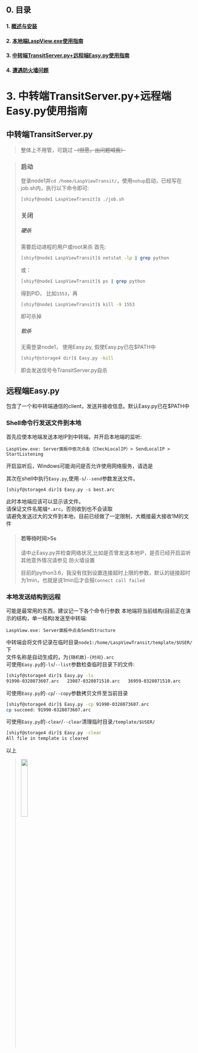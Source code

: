 ## 0. 目录
#### 1. [概述与安装](http://10.158.134.250/shiyf/laspview---guid-and-download/edit/master/README.md)
#### 2. [本地端LaspView.exe使用指南](http://10.158.134.250/shiyf/laspview---guid-and-download/blob/master/LaspView.exe.md)
#### 3. [中转端TransitServer.py+远程端Easy.py使用指南](http://10.158.134.250/shiyf/laspview---guid-and-download/blob/master/Tansit&remote.md)
#### 4. [遭遇防火墙问题](http://10.158.134.250/shiyf/laspview---guid-and-download/blob/master/%23firewall.md)

# 3. 中转端TransitServer.py+远程端Easy.py使用指南
## 中转端TransitServer.py
> 整体上不用管，可跳过 ~~（但愿，出问题喊我）~~

> ### 启动
> 登录node1并```cd /home/LaspViewTransit/```，使用```nohup```启动，已经写在job.sh内，执行以下命令即可:
> ```Bash
> [shiyf@node1 LaspViewTransit]$ ./job.sh
> ```
> ### 关闭
> ##### 硬杀
> 需要启动进程的用户或root来杀
> 首先:
> ```Bash
> [shiyf@node1 LaspViewTransit]$ netstat -lp | grep python
> ```
> 或：
> ```Bash
> [shiyf@node1 LaspViewTransit]$ ps | grep python
> ```
> 得到PID， 比如```1553```，再
> ```Bash
> [shiyf@node1 LaspViewTransit]$ kill -9 1553
> ```
> 即可杀掉
> ##### 软杀
> 无需登录node1， 使用Easy.py, 假使Easy.py已在$PATH中
> ```Bash
> [shiyf@storage4 dir]$ Easy.py -kill
> ```
> 即会发送信号令TransitServer.py自杀

## 远程端Easy.py
包含了一个和中转端通信的client，发送并接收信息。默认Easy.py已在$PATH中
### Shell命令行发送文件到本地
首先应使本地端发送本地IP到中转端，并开启本地端的监听:
```
LaspView.exe: Server面板中依次点击（CheckLocalIP）> SendLocalIP > StartListening
```
开启监听后，Windows可能询问是否允许使用网络服务，请选是

其次在shell中执行```Easy.py```,使用```-s```/```--send```参数发送文件。
```
[shiyf@storage4 dir]$ Easy.py -s best.arc
```
此时本地端应该可以显示该文件。  
请保证文件名尾缀```*.arc```，否则收到也不会读取  
请避免发送过大的文件到本地，目前已经做了一定限制，大概接最大接收1M的文件

> #### 若等待时间>5s
> 请中止Easy.py并检查网络状况,比如是否曾发送本地IP，是否已经开启监听  
> 其他意外情况请参见 防火墙设置
>
> 目前的python3.6，我没有找到设置连接超时上限的参数，默认的链接超时为1min，也就是说1min后才会报```Connect call failed```

### 本地发送结构到远程
可能是最常用的东西，建议记一下各个命令行参数
本地端将当前结构(目前正在演示的结构，单一结构)发送至中转端:
```
LaspView.exe: Server面板中点击SendStructure
```
中转端会将文件记录在临时目录```node1:/home/LaspViewTransit/template/$USER/```下  
文件名称是自动生成的，为```{随机数}-{时间}.arc```  
可使用```Easy.py```的```-ls```/```--list```参数检查临时目录下的文件:
```Bash
[shiyf@storage4 dir]$ Easy.py -ls
91990-0328073607.arc   23087-0328071510.arc   36959-0328071510.arc
```
可使用```Easy.py```的```-cp```/```--copy```参数拷贝文件至当前目录  
```Bash
[shiyf@storage4 dir]$ Easy.py -cp 91990-0328073607.arc
cp succeed: 91990-0328073607.arc
```
可使用```Easy.py```的```-clear```/```--clear```清理临时目录```/template/$USER/```
```Bash
[shiyf@storage4 dir]$ Easy.py -clear
All file in template is cleared
```

以上
> <img src="http://10.158.134.250/shiyf/laspview---guid-and-download//raw/master/Assets/ququ.jpeg" width="20%">  
